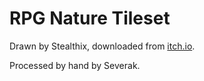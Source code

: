 # RPG Nature Tileset

Drawn by Stealthix, downloaded from [itch.io](https://stealthix.itch.io/rpg-nature-tileset).

Processed by hand by Severak.